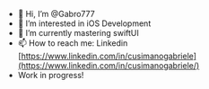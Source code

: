 - 👋 Hi, I’m @Gabro777
- 👀 I’m interested in iOS Development
- 🚵 I’m currently mastering swiftUI
- 📫 How to reach me: Linkedin [https://www.linkedin.com/in/cusimanogabriele](https://www.linkedin.com/in/cusimanogabriele/)
- Work in progress!
<!---
Gabro777/Gabro777 is a ✨ special ✨ repository because its `README.md` (this file) appears on your GitHub profile.
You can click the Preview link to take a look at your changes.
--->

